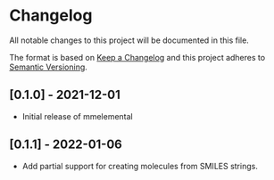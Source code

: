 # Changelog
All notable changes to this project will be documented in this file.

The format is based on [Keep a Changelog](https://keepachangelog.com/en/1.0.0/) and this project adheres to [Semantic Versioning](https://semver.org/spec/v2.0.0.html).

## [0.1.0] - 2021-12-01

- Initial release of mmelemental

## [0.1.1] - 2022-01-06

- Add partial support for creating molecules from SMILES strings. 
